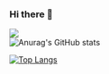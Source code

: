 ### Hi there 👋

![](https://komarev.com/ghpvc/?username=pcampolucci) <br />
![Anurag's GitHub stats](https://github-readme-stats.vercel.app/api?username=pcampolucci&bg_color=30,2017E8,0A9C4C&title_color=fff&text_color=fff)

[![Top Langs](https://github-readme-stats.vercel.app/api/top-langs/?username=pcampolucci&layout=compact&show_icons=true&&bg_color=30,2017E8,0A9C4C&title_color=fff&text_color=fff)](https://github.com/anuraghazra/github-readme-stats)

<!--
**cfortunylombra/cfortunylombra** is a ✨ _special_ ✨ repository because its `README.md` (this file) appears on your GitHub profile.

Here are some ideas to get you started:

- 🔭 I’m currently working on ...
- 🌱 I’m currently learning ...
- 👯 I’m looking to collaborate on ...
- 🤔 I’m looking for help with ...
- 💬 Ask me about ...
- 📫 How to reach me: ...
- 😄 Pronouns: ...
- ⚡ Fun fact: ...
-->

